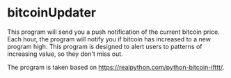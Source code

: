 # bitcoinUpdater

This program will send you a push notification of the current bitcoin price.
Each hour, the program will notify you if bitcoin has increased to a new program high.
This program is designed to alert users to patterns of increasing value, so they don't miss out.

The program is taken based on https://realpython.com/python-bitcoin-ifttt/.
